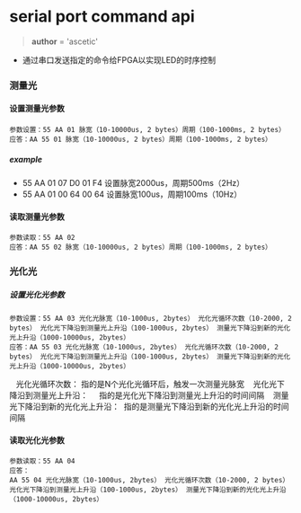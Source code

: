 
# serial port command api

> __author__ = 'ascetic'

* 通过串口发送指定的命令给FPGA以实现LED的时序控制

### 测量光

#### 设置测量光参数

    参数设置：55 AA 01 脉宽（10-10000us, 2 bytes）周期（100-1000ms, 2 bytes）                 
    应答：AA 55 01 脉宽（10-10000us, 2 bytes）周期（100-1000ms, 2 bytes）

##### example

* 55 AA 01 07 D0 01 F4  设置脉宽2000us，周期500ms（2Hz）
* 55 AA 01 00 64 00 64  设置脉宽100us，周期100ms（10Hz）

#### 读取测量光参数

    参数读取：55 AA 02 
    应答：AA 55 02 脉宽（10-10000us, 2 bytes）周期（100-1000ms, 2 bytes）

### 光化光

##### 设置光化光参数

    参数设置：55 AA 03 光化光脉宽（10-1000us, 2bytes） 光化光循环次数（10-2000, 2 bytes） 光化光下降沿到测量光上升沿（100-1000us, 2bytes） 测量光下降沿到新的光化光上升沿（1000-10000us, 2bytes）
    应答：AA 55 03 光化光脉宽（10-1000us, 2bytes） 光化光循环次数（10-2000, 2 bytes） 光化光下降沿到测量光上升沿（100-1000us, 2bytes） 测量光下降沿到新的光化光上升沿（1000-10000us, 2bytes）

    光化光循环次数：                指的是N个光化光循环后，触发一次测量光脉宽
    光化光下降沿到测量光上升沿：     指的是光化光下降沿到测量光上升沿的时间间隔
    测量光下降沿到新的光化光上升沿：  指的是测量光下降沿到新的光化光上升沿的时间间隔
 
#### 读取光化光参数

    参数读取：55 AA 04 
    应答：
    AA 55 04 光化光脉宽（10-1000us, 2bytes） 光化光循环次数（10-2000, 2 bytes） 光化光下降沿到测量光上升沿（100-1000us, 2bytes） 测量光下降沿到新的光化光上升沿（1000-10000us, 2bytes）
    


